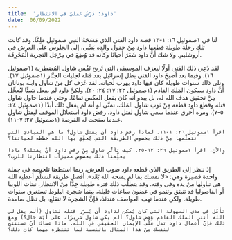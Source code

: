 ```yaml
---
title:  'داود: دَرْسٌ عمليٌ في الانتظار'
date:  06/09/2022
---
```


لنا في ١صموئيل ١٦: ١-١٣ قصة داود الفتى الذي مَسَحَهُ النبي صموئيل مَلِكًا. وقد كانت تلك رحلة طويلة قطعها داود مِنْ حقول والده يَسَّى، إلى الجلوس على العرش في أروشليم. ولا شك أنَّ داود شَعَرَ أحيانًا وكأنه قد وُضِعَ في مِرْجَل التجربة الْمُحْرِقَة.

لقد دُعِي ذلك الفتى أولًا ليعزف الموسيقى التي تُريح نَفْس شاول المُضطربة (١صموئيل ١٦). وفيما بعد أصبحَ داود الفتى بطل إسرائيل بعد قتله لجليات الجبَّار (١صموئيل ١٧). وتلى ذلك سنوات طويلة كان فيها داود يهرب لحياته. لقد عَرَف كل مِنْ شاول وابنه يوناثان أنَّ داود سيكون المَلك القادم (١صموئيل ٢٣: ١٧؛ ٢٤: ٢٠). ولكنَّ داود لم يفعل شيئًا ليُعجِّل مِنْ تحقيق هدف الله له، بل يبدو أنه كان يفعل العكس تمامًا. وحتى عندما حاول شاول قتله وقطع داود قطعة مِنْ ثوب شاول المَلك، تمنَّى لو أنه لم يفعل ذلك أبدًا (١صموئيل ٢٤: ٥-٧). ومرة أخرى عندما سعى شاول لقتل داود، رفض داود استغلال الموقف ليقتل شاول عندما سنحت له الفرصة (١صموئيل ٢٧: ٧-١١).

`اقرأ ١صموئيل ٢٦: ١-١١. لماذا رفض داود أن يقتل شاول؟ ما هي المبادئ التي نتعلَّمها مِنْ ذلك بخصوص الطريقة التي يُحقِّق بها الله خططه لحياتنا؟`

`والآن، اقرأ ١صموئيل ٢٦: ١٢-٢٥. كيف تأثَّر شاول مِنْ رفض داود أنْ يقتله؟ ماذا يعلِّمنا ذلك بخصوص مميزات انتظارنا للرب؟`

إذ ننظر إلى الطريق الذي قطعه داود صوب العرش، ربما استطعنا تلخيصه في جملة واحدة قصيرة وهي: «لا تمسك بما لم يمنحه الله بَعْد». أفضل طريقة لتسلِّم أعطية الله هي تناولها مِنْ يده وفي وقته. وقد يتطلَّب ذلك فترة طويلة جِدًّا مِنْ الانتظار. نبتات اللوبيا أو الفاصوليا قد تنبثق وتنمو في غضون ساعات قليلة، بينما شجرة البلوط تستغرق سنوات طويلة. ولكن عندما تهب العواصف عندئذ، فإنَّ الشجرة لا تنقلع، بل تظل صامدة.

`تأمَّل في مدى السهولة التي كان يُمكن لداود أن يُبرِّر قتله لشاول (ألم يقل لي الله أنني الملك القادم عِوَض شاول؟ ألم يكن شاول شريرًا، على أيّة حال؟) ومع ذلك فإنَّ أعمال داود تدل على الإيمان الحقيقي في الله. ماذا عساك أنْ تستنتج لنفسك مِنْ هذا المِثال بالنسبة لما تنتظره مهما كان ذلك؟`